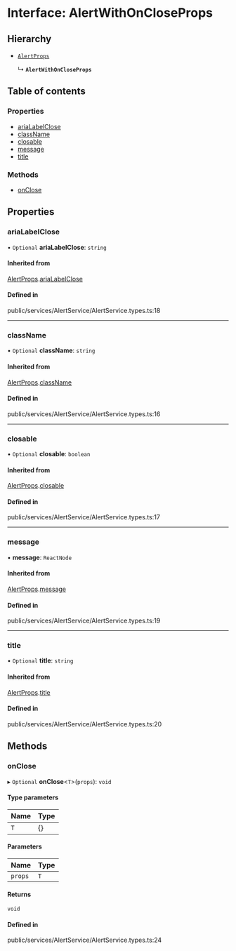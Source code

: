 # Interface: AlertWithOnCloseProps

## Hierarchy

- [`AlertProps`](../wiki/AlertProps)

  ↳ **`AlertWithOnCloseProps`**

## Table of contents

### Properties

- [ariaLabelClose](../wiki/AlertWithOnCloseProps#arialabelclose)
- [className](../wiki/AlertWithOnCloseProps#classname)
- [closable](../wiki/AlertWithOnCloseProps#closable)
- [message](../wiki/AlertWithOnCloseProps#message)
- [title](../wiki/AlertWithOnCloseProps#title)

### Methods

- [onClose](../wiki/AlertWithOnCloseProps#onclose)

## Properties

### ariaLabelClose

• `Optional` **ariaLabelClose**: `string`

#### Inherited from

[AlertProps](../wiki/AlertProps).[ariaLabelClose](../wiki/AlertProps#arialabelclose)

#### Defined in

public/services/AlertService/AlertService.types.ts:18

___

### className

• `Optional` **className**: `string`

#### Inherited from

[AlertProps](../wiki/AlertProps).[className](../wiki/AlertProps#classname)

#### Defined in

public/services/AlertService/AlertService.types.ts:16

___

### closable

• `Optional` **closable**: `boolean`

#### Inherited from

[AlertProps](../wiki/AlertProps).[closable](../wiki/AlertProps#closable)

#### Defined in

public/services/AlertService/AlertService.types.ts:17

___

### message

• **message**: `ReactNode`

#### Inherited from

[AlertProps](../wiki/AlertProps).[message](../wiki/AlertProps#message)

#### Defined in

public/services/AlertService/AlertService.types.ts:19

___

### title

• `Optional` **title**: `string`

#### Inherited from

[AlertProps](../wiki/AlertProps).[title](../wiki/AlertProps#title)

#### Defined in

public/services/AlertService/AlertService.types.ts:20

## Methods

### onClose

▸ `Optional` **onClose**<`T`\>(`props`): `void`

#### Type parameters

| Name | Type |
| :------ | :------ |
| `T` | {} |

#### Parameters

| Name | Type |
| :------ | :------ |
| `props` | `T` |

#### Returns

`void`

#### Defined in

public/services/AlertService/AlertService.types.ts:24

